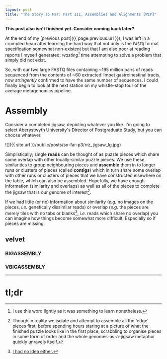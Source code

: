 ```yaml
---
layout: post
title: "The Story so Far: Part III, Assemblies and Alignments [WIP]"
---
```


<p class="message"><b>This post also isn't finished yet. Consider coming back later?</b></p>

At the end of my [previous post]({{ page.previous.url }}), I was left in a crumpled heap after learning the hard way that
not only is the `FASTQ` format specification somewhat non-existent but that I am also poor at reading reports I myself
generated; *wasting*[^1] time attempting to solve a problem that simply did not exist.

So, with our two large FASTQ files containing ~195 million pairs of reads sequenced from the contents of ~60 extracted
limpet gastroinestinal tracts, now *stringently* confirmed to have the same number of sequences. I could finally begin to
look at the next station on my whistle-stop tour of the average metagenomics pipeline.

# Assembly
Consider a completed jigsaw, depicting whatever you like. I'm going to select Aberystwyth University's
Director of Postgraduate Study, but you can choose whatever.

![]({{ site.url }}/public/posts/so-far-p3/rrz_jigsaw_lg.jpg)

Simplistically; single **reads** can be thought of as puzzle pieces which share some overlap with other
locally-similar puzzle pieces. We use these similarities to group neighbouring pieces and **assemble**
them in to longer runs or clusters of pieces (called **contigs**) which in turn share some overlap with other
runs or clusters of pieces that we have constructed elsewhere on the table, which can also be assembled.
Hopefully, we have enough information (similarity and overlaps) as well as all of the pieces to complete
the jigsaw that is our genome of interest[^2].

If we had little (or no) information about similarity (*e.g.* no images on the pieces, *i.e.* genetically
dissimilar reads) or overlap (*e.g.* the pieces are merely tiles with no tabs or blanks[^3], *i.e.* reads
which share no overlap) you can imagine how things become somewhat more difficult. Especially so if pieces
are missing.

## velvet
### BIGASSEMBLY
### VBIGASSEMBLY

* * *

# tl;dr

[^1]: I use this word lightly as it was something to learn nonetheless.

[^2]: Though in reality we isolate and attempt to assemble all the 'edge' pieces first, before spending hours staring at a picture of what the finished puzzle looks like in the first place, scrabbling to organise pieces in some form of order and the whole genomes-as-a-jigsaw metaphor quickly unravels itself.

[^3]: [I had no idea either.](http://english.stackexchange.com/questions/47667/what-do-you-call-the-interconnecting-bits-of-a-puzzle-piece-in-english)
